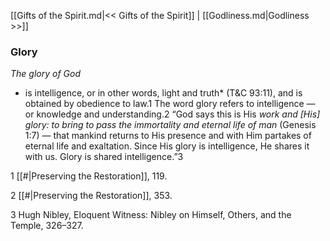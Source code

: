 [[Gifts of the Spirit.md|<< Gifts of the Spirit]]  |  [[Godliness.md|Godliness >>]]

### Glory

*The glory of God*
* is intelligence, or in other words, light and truth* (T&C 93:11), and is obtained by obedience to law.1 The word glory refers to intelligence — or knowledge and understanding.2 “God says this is His *work and [His] glory: to bring to pass the immortality and eternal life of man* (Genesis 1:7) — that mankind returns to His presence and with Him partakes of eternal life and exaltation. Since His glory is intelligence, He shares it with us. Glory is shared intelligence.”3



1
[[#|Preserving the Restoration]], 119.


2
[[#|Preserving the Restoration]], 353.


3 Hugh Nibley, Eloquent Witness: Nibley on Himself, Others, and the Temple, 326–327.